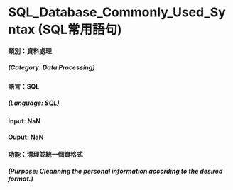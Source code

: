# SQL_Database_Commonly_Used_Syntax (SQL常用語句)
#### 類別：資料處理  
##### (Category: Data Processing)
#### 語言：SQL  
##### (Language: SQL)  
#### Input: NaN  
#### Ouput: NaN
#### 功能：清理並統一個資格式  
##### (Purpose: Cleanning the personal information according to the desired format.)
